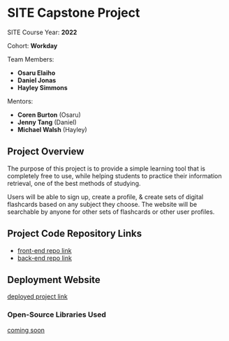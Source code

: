 # **SITE Capstone Project**

SITE Course Year: **2022**

Cohort: **Workday**

Team Members: 
* **Osaru Elaiho**
* **Daniel Jonas**
* **Hayley Simmons**

Mentors: 
* **Coren Burton** (Osaru)
* **Jenny Tang** (Daniel)
* **Michael Walsh** (Hayley)


## **Project Overview**
The purpose of this project is to provide a simple learning tool that is completely free to use, while helping students to practice their information retrieval, one of the best methods of studying.

Users will be able to sign up, create a profile, & create sets of digital flashcards based on any subject they choose. The website will be searchable by anyone for other sets of flashcards or other user profiles.


## **Project Code Repository Links**
* [front-end repo link](https://github.com/Diglettss/Flashcards/tree/main/flashcards-ui)
* [back-end repo link](https://github.com/Diglettss/Flashcards/tree/main/flashcards-api)


## **Deployment Website**
[deployed project link](https://flashicards.com/)


### **Open-Source Libraries Used**
[coming soon]()
